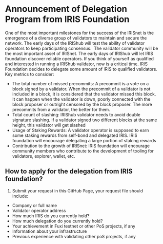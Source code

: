# Announcement of Delegation Program from IRIS Foundation
One of the most important milestones for the success of the IRISnet is the emergence of a diverse group of validators to maintain and secure the network. The early days of the IRIShub will test the ability of validator operators to keep participating consensus. 
The validator community will be the most important asset of IRISnet. The early days of IRIShub will let IRIS foundation discover reliable operators. If you think of yourself as qualified and interested in running a IRIShub validator, now is a critical time.
IRIS Foundation decides to delegate some amount of IRIS to qualified validators. Key metrics to consider:

* The total number of missed precommits: A precommit is a vote on a block signed by a validator. When the precommit of a validator is not included in a block, it is considered that the validator missed this block. It can happen when the validator is down, poorly connected with the block proposer or outright censored by the block proposer. The more precommits from a validator, the better for them.
* Total count of slashing: IRIShub validator needs to avoid double signature slashing. If a validator signed two different blocks at the same height, this validator will get slashed
* Usage of Staking Rewards: A validator operator is supposed to earn some staking rewards from self-bond and delegated IRIS. IRIS foundation will encourage delegating a large portion of staking rewards
* Contribution to the growth of IRISnet: IRIS foundation will encourage community members who contribute to the development of tooling for validators, explorer, wallet, etc.

## How to apply for the delegation from IRIS foundation?
1. Submit your request in this GitHub Page, your request file should include: 
* Company or full name
* Validator operator address
* How much IRIS do you currently hold?
* How much delegation do you currently hold?
* Your achievement in Fuxi testnet or other PoS projects, if any
* Information about your infrastructure 
* Previous experience with validating other poS projects, if any

